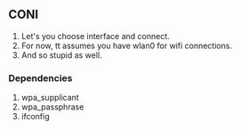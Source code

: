 ## CONI ##
1. Let's you choose interface and connect.
2. For now, tt assumes you have wlan0 for wifi connections.
3. And so stupid as well.

### Dependencies ##
1. wpa_supplicant
2. wpa_passphrase
3. ifconfig
